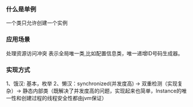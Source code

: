 ### 什么是单例
一个类只允许创建一个实例
### 应用场景
处理资源访问冲突
表示全局唯一类,比如配置信息类，唯一递增ID号码生成器。
### 实现方式
1、饿汉: 基本，枚举
2、懒汉：synchronized(并发度高) -> 双重检测（实现复杂）-> 静态内部类（既解决了并发度高的问题，实现起来也简单，Instance的唯一性和创建过程的线程安全性都由jvm保证）
